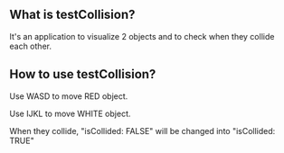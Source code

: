 ## What is testCollision?
It's an application to visualize 2 objects and to check when they collide each other.
## How to use testCollision?
Use WASD to move RED object.

Use IJKL to move WHITE object.

When they collide, "isCollided: FALSE" will be changed into "isCollided: TRUE"
